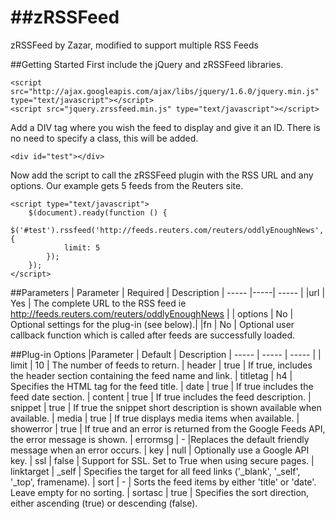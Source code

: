 ##zRSSFeed
========

zRSSFeed by Zazar, modified to support multiple RSS Feeds

##Getting Started
First include the jQuery and zRSSFeed libraries.

    <script src="http://ajax.googleapis.com/ajax/libs/jquery/1.6.0/jquery.min.js" type="text/javascript"></script>
    <script src="jquery.zrssfeed.min.js" type="text/javascript"></script>

Add a DIV tag where you wish the feed to display and give it an ID. There is no need to specify a class, this will be added.

    <div id="test"></div>

Now add the script to call the zRSSFeed plugin with the RSS URL and any options. Our example gets 5 feeds from the Reuters site.

    <script type="text/javascript">
        $(document).ready(function () {
            $('#test').rssfeed('http://feeds.reuters.com/reuters/oddlyEnoughNews', {
                limit: 5
            });
        });
    </script>

##Parameters
| Parameter | Required | Description
| ----- |-----| ----- | 
|url | Yes | The complete URL to the RSS feed ie http://feeds.reuters.com/reuters/oddlyEnoughNews |
| options | No | Optional settings for the plug-in (see below).|
|fn	| No | Optional user callback function which is called after feeds are successfully loaded.

##Plug-in Options
|Parameter | Default | Description
| ----- | ----- | ----- |
| limit | 10 | The number of feeds to return.
| header | true | If true, includes the header section containing the feed name and link.
| titletag | h4 | Specifies the HTML tag for the feed title.
| date | true | If true includes the feed date section.
| content | true | If true includes the feed description.
| snippet | true | If true the snippet short description is shown available when available.
| media | true | If true displays media items when available.
| showerror | true | If true and an error is returned from the Google Feeds API, the error message is shown.
| errormsg | - |Replaces the default friendly message when an error occurs.
| key | null | Optionally use a Google API key.
| ssl | false | Support for SSL. Set to True when using secure pages.
| linktarget | _self | Specifies the target for all feed links ('_blank', '_self', '_top', framename).
| sort | - | Sorts the feed items by either 'title' or 'date'. Leave empty for no sorting.
| sortasc | true | Specifies the sort direction, either ascending (true) or descending (false).
